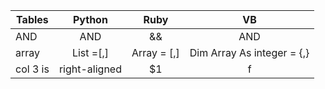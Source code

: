 | Tables   |      Python      |  Ruby | VB|
|----------|:-------------:|:------:|:------:|
| AND |  AND | && | AND | 
| array |    List =[,]  |   Array = [,] | Dim Array As integer = {,} |
| col 3 is | right-aligned |    $1 | f|
